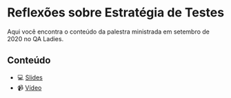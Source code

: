 # Reflexões sobre Estratégia de Testes

Aqui você encontra o conteúdo da palestra ministrada em setembro de 2020 no QA Ladies.

## Conteúdo

- :computer: [Slides](https://speakerdeck.com/samycici/qa-ladies-reflexoes-sobre-estrategia-de-testes)
- :video_camera: [Vídeo](https://youtu.be/Y1Iwrq6OnT0)
